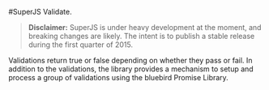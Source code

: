 #SuperJS Validate.

> **Disclaimer:** SuperJS is under heavy development at the moment, and breaking changes are likely. The intent is
to publish a stable release during the first quarter of 2015.

Validations return true or false depending on whether they pass or fail. In addition to 
the validations, the library provides a mechanism to setup and process a group of validations
using the bluebird Promise Library.
